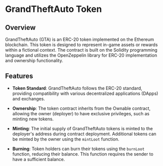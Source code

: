 # GrandTheftAuto Token

## Overview

GrandTheftAuto (GTA) is an ERC-20 token implemented on the Ethereum blockchain. This token is designed to represent in-game assets or rewards within a fictional context. The contract is built on the Solidity programming language and utilizes the OpenZeppelin library for ERC-20 implementation and ownership functionality.

## Features

- **Token Standard**: GrandTheftAuto follows the ERC-20 standard, providing compatibility with various decentralized applications (DApps) and exchanges.
  
- **Ownership**: The token contract inherits from the Ownable contract, allowing the owner (deployer) to have exclusive privileges, such as minting new tokens.

- **Minting**: The initial supply of GrandTheftAuto tokens is minted to the deployer's address during contract deployment. Additional tokens can be minted by the owner using the `mintLoot` function.

- **Burning**: Token holders can burn their tokens using the `burnLoot` function, reducing their balance. This function requires the sender to have a sufficient balance.

